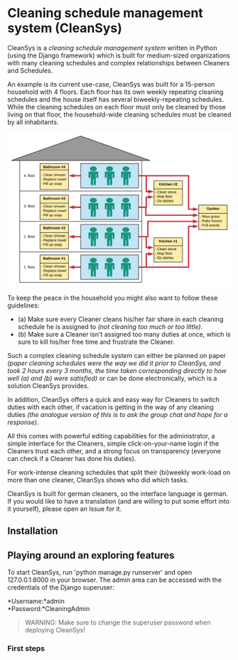 # Cleaning schedule management system (CleanSys)

CleanSys is a *cleaning schedule management system* written in Python (using the Django framework) which is built for 
medium-sized organizations with many cleaning schedules and complex relationships between Cleaners and Schedules. 

An example is its current use-case, CleanSys was built for a 15-person household with 4 floors. 
Each floor has its own weekly repeating cleaning schedules and the house itself has several biweekly-repeating schedules. 
While the cleaning schedules on each floor must only be cleaned by those living on that floor, the household-wide 
cleaning schedules must be cleaned by all inhabitants. 

![Example of a multi-person household with cleaning schedules](diagrams/CleanSys1.svg)

To keep the peace in the household you might also want to follow these guidelines:
- (a) Make sure every Cleaner cleans his/her fair share in each cleaning schedule he is assigned
 to *(not cleaning too much or too little)*.
- (b) Make sure a Cleaner isn't assigned too many duties at once, which is sure to kill his/her free 
time and frustrate the Cleaner. 

Such a complex cleaning schedule system can either be planned on paper 
_(paper cleaning schedules were the way we did it prior to CleanSys, and 
took 2 hours every 3 months, the time taken corresponding directly to how well (a) and (b) were satisfied)_ 
or can be done electronically, which is a solution CleanSys provides. 

In addition, CleanSys offers a quick and easy way for Cleaners to switch duties with each other, if vacation is 
getting in the way of any cleaning duties 
_(the analogue version of this is to ask the group chat and hope for a response)_.

All this comes with powerful editing capabilities for the administrator, a simple interface for the Cleaners, 
simple click-on-your-name login if the Cleaners trust each other, and a strong focus on transparency (everyone can 
check if a Cleaner has done his duties). 

For work-intense cleaning schedules that split their (bi)weekly work-load on more than one cleaner, CleanSys 
shows who did which tasks. 

CleanSys is built for german cleaners, so the interface language is german. If you would like to have a translation 
(and are willing to put some effort into it yourself), please open an Issue for it. 


## Installation

## Playing around an exploring features
To start CleanSys, run 'python manage.py runserver' and open 127.0.0.1:8000 in your browser. 
The admin area can be accessed with the credentials of the Django superuser: 

*Username:*admin  
*Password:*CleaningAdmin  

> WARNING: Make sure to change the superuser password when deploying CleanSys! 

### First steps
